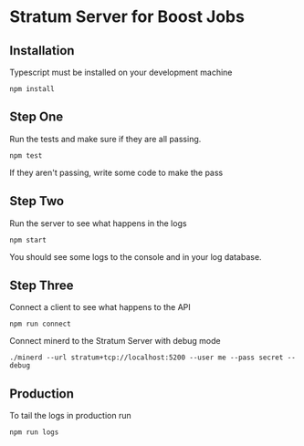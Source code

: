 
# Stratum Server for Boost Jobs

## Installation

Typescript must be installed on your development machine 

```
npm install
```

## Step One

Run the tests and make sure if they are all passing.

```
npm test
```

If they aren't passing, write some code to make the pass

## Step Two

Run the server to see what happens in the logs

```
npm start
```

You should see some logs to the console and in your log database.

## Step Three

Connect a client to see what happens to the API

```
npm run connect
```

Connect minerd to the Stratum Server with debug mode

```
./minerd --url stratum+tcp://localhost:5200 --user me --pass secret --debug
```

## Production

To tail the logs in production run

```
npm run logs
```

